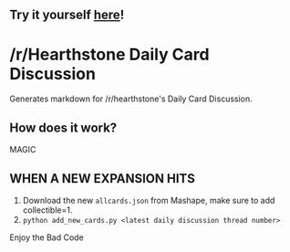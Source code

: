 ## Try it yourself [here](http://rissole.github.io/daily-card-discussion-gen/)!

# /r/Hearthstone Daily Card Discussion
Generates markdown for /r/hearthstone's Daily Card Discussion.

## How does it work?

MAGIC

## WHEN A NEW EXPANSION HITS

1. Download the new `allcards.json` from Mashape, make sure to add collectible=1.
1. `python add_new_cards.py <latest daily discussion thread number>`

Enjoy the Bad Code